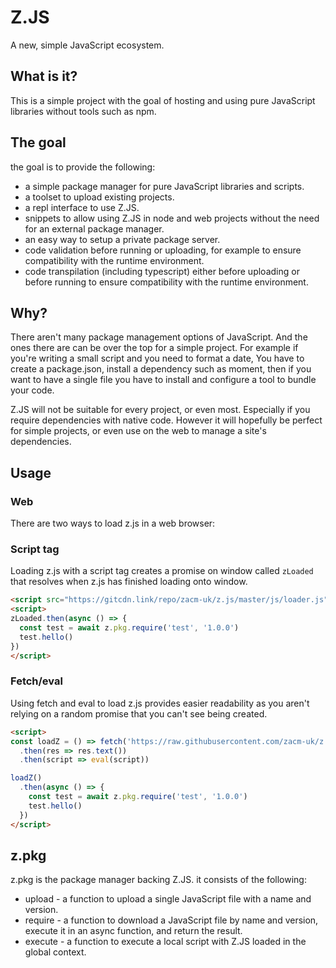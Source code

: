 # Z.JS
A new, simple JavaScript ecosystem.

## What is it?
This is a simple project with the goal of hosting and using pure JavaScript libraries without tools such as npm.

## The goal
the goal is to provide the following:

- a simple package manager for pure JavaScript libraries and scripts.
- a toolset to upload existing projects.
- a repl interface to use Z.JS.
- snippets to allow using Z.JS in node and web projects without the need for an external package manager.
- an easy way to setup a private package server.
- code validation before running or uploading, for example to ensure compatibility with the runtime environment.
- code transpilation (including typescript) either before uploading or before running to ensure compatibility with the runtime environment.

## Why?
There aren't many package management options of JavaScript. And the ones there are can be over the top for a simple project.
For example if you're writing a small script and you need to format a date, You have to create a package.json, install a dependency such as moment, then if you want to have a single file you have to install and configure a tool to bundle your code.

Z.JS will not be suitable for every project, or even most. Especially if you require dependencies with native code. However it will hopefully be perfect for simple projects, or even use on the web to manage a site's dependencies.

## Usage

### Web
There are two ways to load z.js in a web browser:

### Script tag
Loading z.js with a script tag creates a promise on window called ```zLoaded``` that resolves when z.js has finished loading onto window.

```html
<script src="https://gitcdn.link/repo/zacm-uk/z.js/master/js/loader.js"></script>
<script>
zLoaded.then(async () => {
  const test = await z.pkg.require('test', '1.0.0')
  test.hello()
})
</script>
```

### Fetch/eval
Using fetch and eval to load z.js provides easier readability as you aren't relying on a random promise that you can't see being created.
```html
<script>
const loadZ = () => fetch('https://raw.githubusercontent.com/zacm-uk/z.js/master/js/loader.js')
  .then(res => res.text())
  .then(script => eval(script))

loadZ()
  .then(async () => {
    const test = await z.pkg.require('test', '1.0.0')
    test.hello()
  })
</script>
```

## z.pkg
z.pkg is the package manager backing Z.JS. it consists of the following:

- upload - a function to upload a single JavaScript file with a name and version.
- require - a function to download a JavaScript file by name and version, execute it in an async function, and return the result.
- execute - a function to execute a local script with Z.JS loaded in the global context.

